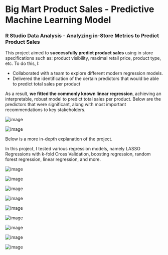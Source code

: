 # Big Mart Product Sales - Predictive Machine Learning Model
### R Studio Data Analysis - Analyzing in-Store Metrics to Predict Product Sales

This project aimed to **successfully predict product sales** using in store specifications such as: product visibility, maximal retail price, product type, etc.
To do this, I:
- Collaborated with a team to explore different modern regression models.
- Delivered the identification of the certain predictors that would be able to predict total sales per product

As a result, **we fitted the commonly known linear regression**, achieving an interpretable, robust model to predict total sales per product.
Below are the predictors that were significant, along with most important recommendations to key stakeholders.

![image](https://github.com/user-attachments/assets/6f0801f8-05db-43f3-ab95-4edc48ed3d7a)

![image](https://github.com/user-attachments/assets/df23b253-f1f8-458e-ad09-f8d473e1fb2f)


Below is a more in-depth explanation of the project.

In this project, I tested various regression models, namely LASSO Regressions with k-fold Cross Validation, boosting regression, random forest regression, linear regression, and more.

![image](https://github.com/user-attachments/assets/0e8b1448-40ad-4944-9b93-18b515e4778f)

![image](https://github.com/user-attachments/assets/716e3835-609d-4cda-a96b-bde6b77fc79a)

![image](https://github.com/user-attachments/assets/4c7256db-7dde-4441-9070-013939db524c)

![image](https://github.com/user-attachments/assets/47c22eb3-d8c3-4fac-9ca8-0a6cfff9b256)

![image](https://github.com/user-attachments/assets/d82a77b8-6bba-4430-9917-29d0730de7d8)

![image](https://github.com/user-attachments/assets/16d38c98-5add-4258-b41f-d87b736a0d01)

![image](https://github.com/user-attachments/assets/d1c1e1e7-a019-4caf-a5ea-a42c3664c773)

![image](https://github.com/user-attachments/assets/7385f9aa-7ac2-4d53-84da-567666fd8785)

![image](https://github.com/user-attachments/assets/0aa36281-ac4f-4cc6-9618-646871babfab)




